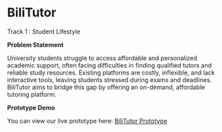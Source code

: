 # BiliTutor 
Track 1 : Student Lifestyle

**Problem Statement**

University students struggle to access affordable and personalized academic support, often facing difficulties in finding qualified tutors and reliable study resources. Existing platforms are costly, inflexible, and lack interactive tools, leaving students stressed during exams and deadlines. BiliTutor aims to bridge this gap by offering an on-demand, affordable tutoring platform.

**Prototype Demo**

You can view our live prototype here: [BiliTutor Prototype](https://www.figma.com/make/dLTJphKNZhqZA37dYNcp9A/Educational-Tutoring-Platform?node-id=0-1&t=eeSkDJe84YeoLVdj-0&fullscreen=1)
